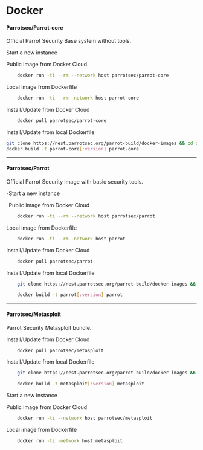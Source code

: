 # Docker

#### Parrotsec/Parrot-core

Official Parrot Security Base system without tools.

Start a new instance

Public image from Docker Cloud
```bash
    docker run -ti --rm --network host parrotsec/parrot-core
```
Local image from Dockerfile
```bash
    docker run -ti --rm -network host parrot-core
```
Install/Update from Docker Cloud
```bash
    docker pull parrotsec/parrot-core
```
Install/Update from local Dockerfile
``` bash
git clone https://nest.parrotsec.org/parrot-build/docker-images && cd docker-images
docker build -t parrot-core[:version] parrot-core
```
---

#### Parrotsec/Parrot

Official Parrot Security image with basic security tools.

-Start a new instance

-Public image from Docker Cloud
``` bash
    docker run -ti --rm --network host parrotsec/parrot
```
Local image from Dockerfile
```bash
    docker run -ti --rm -network host parrot
```
Install/Update from Docker Cloud
```bash
    docker pull parrotsec/parrot
```
Install/Update from local Dockerfile
```bash
    git clone https://nest.parrotsec.org/parrot-build/docker-images && cd docker-images

    docker build -t parrot[:version] parrot
```
---

#### Parrotsec/Metasploit

Parrot Security Metasploit bundle.

Install/Update from Docker Cloud
```bash
    docker pull parrotsec/metasploit
```
Install/Update from local Dockerfile
```bash
    git clone https://nest.parrotsec.org/parrot-build/docker-images && cd docker-images

    docker build -t metasploit[:version] metasploit
```
Start a new instance

Public image from Docker Cloud
```bash
    docker run -ti --network host parrotsec/metasploit
```
Local image from Dockerfile
```bash
    docker run -ti -network host metasploit
```
